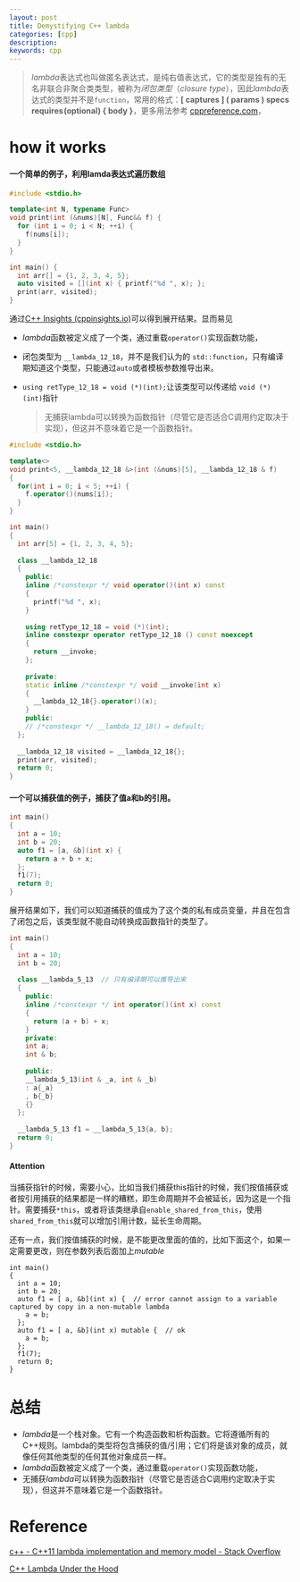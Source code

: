 ```yaml
---
layout: post
title: Demystifying C++ lambda
categories: [cpp]
description: 
keywords: cpp
---
```



> *lambda*表达式也叫做匿名表达式，是纯右值表达式，它的类型是独有的无名非联合非聚合类类型，被称为*闭包类型*（*closure type*），因此*lambda*表达式的类型并不是`function`，常用的格式：**[ captures ] ( params ) specs requires ﻿(optional) { body }**，更多用法参考 [cppreference.com](https://en.cppreference.com/w/cpp/language/lambda)，

# how it works

#### **一个简单的例子，利用lamda表达式遍历数组**

```c++
#include <stdio.h>

template<int N, typename Func>
void print(int (&nums)[N], Func&& f) {
  for (int i = 0; i < N; ++i) {
    f(nums[i]);
  }
}

int main() {
  int arr[] = {1, 2, 3, 4, 5};
  auto visited = [](int x) { printf("%d ", x); };
  print(arr, visited);
}
```

通过[C++ Insights (cppinsights.io)](https://cppinsights.io/)可以得到展开结果。显而易见

+ *lambda*函数被定义成了一个类，通过重载`operator()`实现函数功能，

+ 闭包类型为 `__lambda_12_18`，并不是我们认为的 `std::function`，只有编译期知道这个类型，只能通过`auto`或者模板参数推导出来。

+ `using retType_12_18 = void (*)(int);`让该类型可以传递给 `void (*)(int)`指针

  > 无捕获lambda可以转换为函数指针（尽管它是否适合C调用约定取决于实现），但这并不意味着它是一个函数指针。

```C++
#include <stdio.h>

template<>
void print<5, __lambda_12_18 &>(int (&nums)[5], __lambda_12_18 & f)
{
  for(int i = 0; i < 5; ++i) {
    f.operator()(nums[i]);
  }
}

int main()
{
  int arr[5] = {1, 2, 3, 4, 5};
    
  class __lambda_12_18
  {
    public: 
    inline /*constexpr */ void operator()(int x) const
    {
      printf("%d ", x);
    }
    
    using retType_12_18 = void (*)(int);
    inline constexpr operator retType_12_18 () const noexcept
    {
      return __invoke;
    };
    
    private: 
    static inline /*constexpr */ void __invoke(int x)
    {
      __lambda_12_18{}.operator()(x);
    }
    public:
    // /*constexpr */ __lambda_12_18() = default;
  };
  
  __lambda_12_18 visited = __lambda_12_18{};
  print(arr, visited);
  return 0;
}
```



#### **一个可以捕获值的例子，捕获了值a和b的引用。**

```c++
int main()
{
  int a = 10;
  int b = 20;
  auto f1 = [a, &b](int x) { 
  	return a + b + x;
  };
  f1(7);
  return 0;
}
```

展开结果如下，我们可以知道捕获的值成为了这个类的私有成员变量，并且在包含了闭包之后，该类型就不能自动转换成函数指针的类型了。

```c++
int main()
{
  int a = 10;
  int b = 20;
    
  class __lambda_5_13  // 只有编译期可以推导出来
  {
    public: 
    inline /*constexpr */ int operator()(int x) const
    {
      return (a + b) + x;
    }
    private: 
    int a;
    int & b;
    
    public:
    __lambda_5_13(int & _a, int & _b)
    : a{_a}
    , b{_b}
    {}
  };
  
  __lambda_5_13 f1 = __lambda_5_13{a, b};
  return 0;
}
```

#### Attention

当捕获指针的时候，需要小心，比如当我们捕获this指针的时候，我们按值捕获或者按引用捕获的结果都是一样的糟糕，即生命周期并不会被延长，因为这是一个指针。需要捕获`*this`，或者将该类继承自`enable_shared_from_this`，使用 `shared_from_this`就可以增加引用计数，延长生命周期。

还有一点，我们按值捕获的时候，是不能更改里面的值的，比如下面这个，如果一定需要更改，则在参数列表后面加上*mutable*

```
int main()
{
  int a = 10;
  int b = 20;
  auto f1 = [ a, &b](int x) {  // error cannot assign to a variable captured by copy in a non-mutable lambda
  	a = b;
  };
  auto f1 = [ a, &b](int x) mutable {  // ok
  	a = b;
  };  
  f1(7);
  return 0;
}
```

# 总结

+ *lambda*是一个栈对象。它有一个构造函数和析构函数。它将遵循所有的C++规则。lambda的类型将包含捕获的值/引用；它们将是该对象的成员，就像任何其他类型的任何其他对象成员一样。
+ *lambda*函数被定义成了一个类，通过重载`operator()`实现函数功能，
+ 无捕获*lambda*可以转换为函数指针（尽管它是否适合C调用约定取决于实现），但这并不意味着它是一个函数指针。


# Reference

[c++ - C++11 lambda implementation and memory model - Stack Overflow](https://stackoverflow.com/questions/12202656/c11-lambda-implementation-and-memory-model)

[C++ Lambda Under the Hood](https://medium.com/software-design/c-lambda-under-the-hood-9b5cd06e550a)

